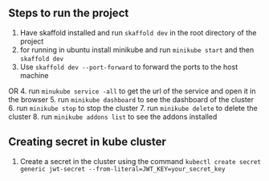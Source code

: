 ## Steps to run the project

1. Have skaffold installed and run `skaffold dev` in the root directory of the project
2. for running in ubuntu install minikube and run `minikube start` and then `skaffold dev`
3. Use `skaffold dev --port-forward` to forward the ports to the host machine

OR
4. run `minukube service -all` to get the url of the service and open it in the browser
5. run `minikube dashboard` to see the dashboard of the cluster
6. run `minikube stop` to stop the cluster
7. run `minikube delete` to delete the cluster
8. run `minikube addons list` to see the addons installed

## Creating secret in kube cluster

1. Create a secret in the cluster using the command `kubectl create secret generic jwt-secret --from-literal=JWT_KEY=your_secret_key`
